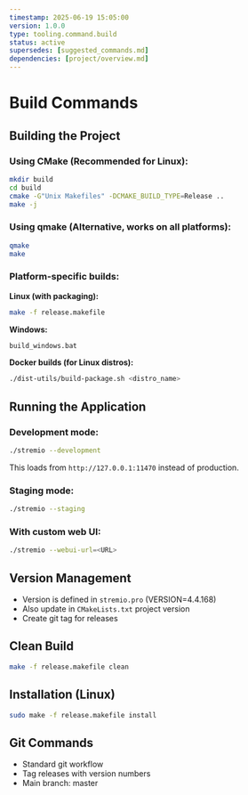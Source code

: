 ```yaml
---
timestamp: 2025-06-19 15:05:00
version: 1.0.0
type: tooling.command.build
status: active
supersedes: [suggested_commands.md]
dependencies: [project/overview.md]
---
```


# Build Commands

## Building the Project

### Using CMake (Recommended for Linux):
```bash
mkdir build
cd build
cmake -G"Unix Makefiles" -DCMAKE_BUILD_TYPE=Release ..
make -j
```

### Using qmake (Alternative, works on all platforms):
```bash
qmake
make
```

### Platform-specific builds:

**Linux (with packaging):**
```bash
make -f release.makefile
```

**Windows:**
```bash
build_windows.bat
```

**Docker builds (for Linux distros):**
```bash
./dist-utils/build-package.sh <distro_name>
```

## Running the Application

### Development mode:
```bash
./stremio --development
```
This loads from `http://127.0.0.1:11470` instead of production.

### Staging mode:
```bash
./stremio --staging
```

### With custom web UI:
```bash
./stremio --webui-url=<URL>
```

## Version Management
- Version is defined in `stremio.pro` (VERSION=4.4.168)
- Also update in `CMakeLists.txt` project version
- Create git tag for releases

## Clean Build
```bash
make -f release.makefile clean
```

## Installation (Linux)
```bash
sudo make -f release.makefile install
```

## Git Commands
- Standard git workflow
- Tag releases with version numbers
- Main branch: master